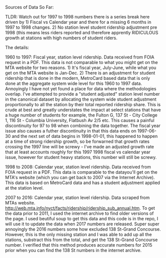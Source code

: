 Sources of Data So Far:

TLDR: Watch out for 1997 to 1998 numbers there is a series break here driven by 1) Fiscal vs Calendar year and there for a missing 6 months in 1997 to 1998 changes. 2) No station level student ridership adjustment pre 1998 (this means less riders reported and therefore apprently RIDICULOUS growth at stations with high numbers of student riders.

The details:

1960 to 1997: Fiscal year, station level ridership. Data received from FOIA request in a PDF. This data is not comparable to what you might get on the MTA website for two reasons. 1) It's fiscal year, July-June, while what you get on the MTA website is Jan-Dec. 2) There is an adjustment for student ridership that is done in the modern, MetroCard based data that is only done at the aggregate system wide level for this 1960 to 1997 data. Annoyingly I have not yet found a place for data where the methodologies overlap. I've attempted to provide a "student adjusted" station level number in the canonical dataset by allocating the system wide student adjustment proportionally to all the station by their total reported ridership share. This is crude at best and greatly understates the impact at select stations that have a huge number of students for example, the Fulton G, 137 St - City College 1, 116 St - Columbia University, Flatbush Av 2/5 etc. This causes a painful discontinuity for 97 to 98 when combining the data together. The fiscal year issue also causes a futher discontinuity in that this data ends on 1997-06-30 and the next set of data begins in 1998-01-01, this happened to happen at a time of strong ridership growth, so be forwarned that growth rates crossing the 1997 line will be screwy - I've made an adjusted growth rate that at least accounts roughly for this 1997 1998 fiscal vs calendar year issue, however for student heavy stations, this number will still be screwy.

1998 to 2008: Calendar year, station level ridership. Data received from FOIA request in a PDF. This data is comparable to the datayou'll get on the MTA's website (which you can get back to 2007 via the Internet Archive). This data is based on MetroCard data and has a student adjustment applied at the station level.

2007 to 2016: Calendar year, station level ridership. Data scraped from MTAs website. http://web.mta.info/nyct/facts/ridership/ridership_sub_annual.htm. To get the data prior to 2011, I used the internet archive to find older versions of the page. I used beutiful soup to get this data and this code is in the repo, I will use it to update the data when 2017 numbers are released. Super super annoyingly the 2016 numbers some how excluded 138 St-Grand Concourse. However, this is the only missing station and I was able to add up all the stations, substract this from the total, and get the 138 St-Grand Concourse number. I verified that this method produces accurate numbers for 2015 prior when you can find the 138 St numbers in the internet archive. 
